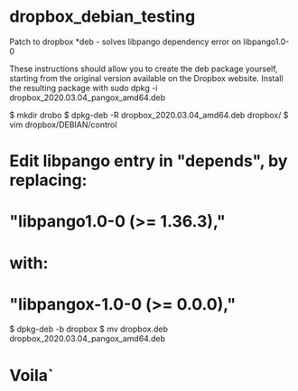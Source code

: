 # dropbox_debian_testing
Patch to dropbox *deb - solves libpango dependency error on libpango1.0-0

These instructions should allow you to create the deb package yourself, starting from the original version available on the Dropbox website.
Install the resulting package with sudo dpkg -i dropbox_2020.03.04_pangox_amd64.deb

$ mkdir drobo
$ dpkg-deb -R dropbox_2020.03.04_amd64.deb dropbox/
$ vim dropbox/DEBIAN/control 
# Edit libpango entry in "depends", by replacing:
# "libpango1.0-0 (>= 1.36.3),"
# with:
# "libpangox-1.0-0 (>= 0.0.0),"
$ dpkg-deb -b dropbox
$ mv dropbox.deb dropbox_2020.03.04_pangox_amd64.deb
# Voila`
